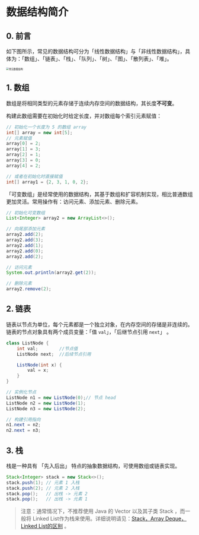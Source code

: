 # 数据结构简介

## 0. 前言

如下图所示，常见的数据结构可分为「线性数据结构」与「非线性数据结构」，具体为：「数组」、「链表」、「栈」、「队列」、「树」、「图」、「散列表」、「堆」。

<img src="D:\Users\acui\IdeaProjects\DataStruct\src\ADataStructure\image\1599638810-SZDwfK-Picture1.png" alt="常见数据结构" style="zoom: 45%;" />

## 1. 数组

数组是将相同类型的元素存储于连续内存空间的数据结构，其长度**不可变**。

构建此数组需要在初始化时给定长度，并对数组每个索引元素赋值：

```java
// 初始化一个长度为 5 的数组 array
int[] array = new int[5];
// 元素赋值
array[0] = 2;
array[1] = 3;
array[2] = 1;
array[3] = 0;
array[4] = 2;

// 或者在初始化时直接赋值
int[] array1 = {2, 3, 1, 0, 2};
```

「可变数组」是经常使用的数据结构，其基于数组和扩容机制实现，相比普通数组更加灵活。常用操作有：访问元素、添加元素、删除元素。

```java
// 初始化可变数组
List<Integer> array2 = new ArrayList<>();

// 向尾部添加元素
array2.add(2);
array2.add(3);
array2.add(1);
array2.add(0);
array2.add(2);

// 访问元素
System.out.println(array2.get(2));

// 删除元素
array2.remove(2);
```

## 2. 链表

链表以节点为单位，每个元素都是一个独立对象，在内存空间的存储是非连续的。链表的节点对象具有两个成员变量：「值 `val`」，「后继节点引用 `next`」 。

```java
class ListNode {
    int val;        //节点值
    ListNode next;  //后续节点引用

    ListNode(int x) {
        val = x;
    }
}
```

```java
// 实例化节点
ListNode n1 = new ListNode(0);// 节点 head
ListNode n2 = new ListNode(1);
ListNode n3 = new ListNode(2);

// 构建引用指向
n1.next = n2;
n2.next = n3;
```

## 3. 栈

栈是一种具有 「先入后出」 特点的抽象数据结构，可使用数组或链表实现。

```java
Stack<Integer> stack = new Stack<>();
stack.push(1); // 元素 1 入栈
stack.push(2); // 元素 2 入栈
stack.pop();   // 出栈 -> 元素 2
stack.pop();   // 出栈 -> 元素 1
```

> 注意：通常情况下，不推荐使用 Java 的 Vector 以及其子类 Stack ，而一般将 Linked List作为栈来使用。详细说明请见：[Stack，Array Deque，Linked List的区别](https://blog.csdn.net/cartoon_/article/details/87992743) 。
>

